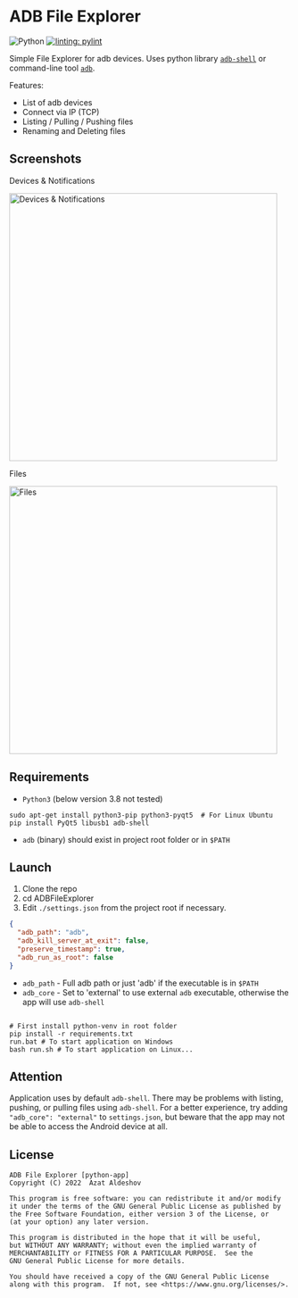 # ADB File Explorer

![Python](https://img.shields.io/badge/python-3670A0?style=for-the-badge&logo=python&logoColor=ffdd54)
[![linting: pylint](https://img.shields.io/badge/linting-pylint-yellowgreen)](https://github.com/PyCQA/pylint)

Simple File Explorer for adb devices. Uses python library [`adb-shell`](https://github.com/JeffLIrion/adb_shell) or command-line tool [`adb`](https://developer.android.com/studio/command-line/adb).

Features:

* List of adb devices
* Connect via IP (TCP)
* Listing / Pulling / Pushing files
* Renaming and Deleting files

## Screenshots

Devices & Notifications

<img src="https://user-images.githubusercontent.com/47108137/159409583-a2106cb3-e39c-4d29-9226-e44daadaec72.png" width="480" alt="Devices & Notifications">

Files

<img src="https://user-images.githubusercontent.com/47108137/159409633-98662fda-b919-4b3a-ac39-230534a5a839.png" width="480" alt="Files">

## Requirements

* `Python3` (below version 3.8 not tested)
```shell
sudo apt-get install python3-pip python3-pyqt5  # For Linux Ubuntu
pip install PyQt5 libusb1 adb-shell
```
* `adb` (binary) should exist in project root folder or in `$PATH`

## Launch

1. Clone the repo
2. cd ADBFileExplorer
3. Edit `./settings.json` from the project root if necessary.

```json
{
  "adb_path": "adb",
  "adb_kill_server_at_exit": false,
  "preserve_timestamp": true,
  "adb_run_as_root": false
}
```

+ `adb_path` - Full adb path or just 'adb' if the executable is in `$PATH`
+ `adb_core` - Set to 'external' to use external `adb` executable, otherwise the app will use `adb-shell`



```shell

# First install python-venv in root folder
pip install -r requirements.txt
run.bat # To start application on Windows
bash run.sh # To start application on Linux...
```

## Attention

Application uses by default `adb-shell`. There may be problems with listing, pushing, or pulling files using `adb-shell`.
For a better experience, try adding `"adb_core": "external"` to `settings.json`, but beware that the app may not be able to access the Android device at all.

## License

```text
ADB File Explorer [python-app]
Copyright (C) 2022  Azat Aldeshov

This program is free software: you can redistribute it and/or modify
it under the terms of the GNU General Public License as published by
the Free Software Foundation, either version 3 of the License, or
(at your option) any later version.

This program is distributed in the hope that it will be useful,
but WITHOUT ANY WARRANTY; without even the implied warranty of
MERCHANTABILITY or FITNESS FOR A PARTICULAR PURPOSE.  See the
GNU General Public License for more details.

You should have received a copy of the GNU General Public License
along with this program.  If not, see <https://www.gnu.org/licenses/>.
```
